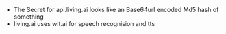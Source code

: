 - The Secret for api.living.ai looks like an Base64url encoded Md5 hash of something
- living.ai uses wit.ai for speech recognision and tts
